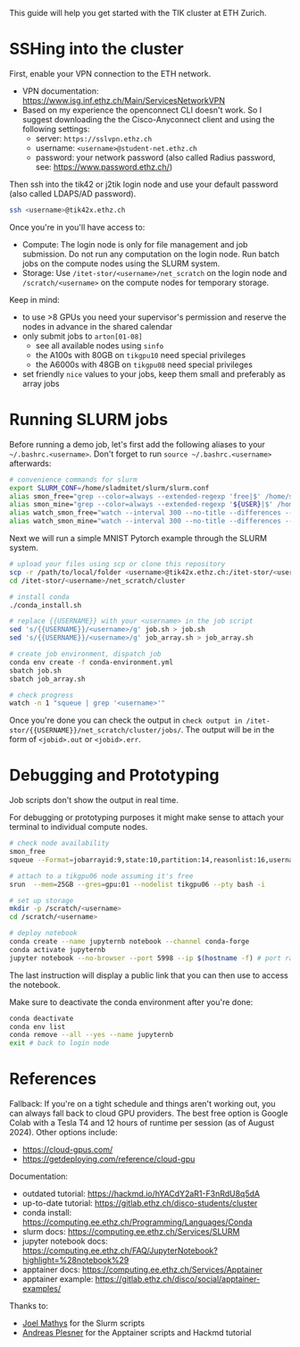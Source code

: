 This guide will help you get started with the TIK cluster at ETH Zurich.

# SSHing into the cluster

First, enable your VPN connection to the ETH network.

- VPN documentation: https://www.isg.inf.ethz.ch/Main/ServicesNetworkVPN
- Based on my experience the openconnect CLI doesn't work. So I suggest downloading the the Cisco-Anyconnect client and using the following settings:
	- server: `https://sslvpn.ethz.ch`
	- username: `<username>@student-net.ethz.ch`
	- password: your network password (also called Radius password, see: https://www.password.ethz.ch/)

Then ssh into the tik42 or j2tik login node and use your default password (also called LDAPS/AD password).

```bash
ssh <username>@tik42x.ethz.ch
```

Once you're in you'll have access to:

- Compute: The login node is only for file management and job submission. Do not run any computation on the login node. Run batch jobs on the compute nodes using the SLURM system.
- Storage: Use `/itet-stor/<username>/net_scratch` on the login node and `/scratch/<username>` on the compute nodes for temporary storage.

Keep in mind:

- to use >8 GPUs you need your supervisor's permission and reserve the nodes in advance in the shared calendar
- only submit jobs to `arton[01-08]`
	- see all available nodes using `sinfo`
	- the A100s with 80GB on `tikgpu10` need special privileges
	- the A6000s with 48GB on `tikgpu08` need special privileges
- set friendly `nice` values to your jobs, keep them small and preferably as array jobs

# Running SLURM jobs

Before running a demo job, let's first add the following aliases to your `~/.bashrc.<username>`. Don't forget to run `source ~/.bashrc.<username>` afterwards:

```bash
# convenience commands for slurm
export SLURM_CONF=/home/sladmitet/slurm/slurm.conf
alias smon_free="grep --color=always --extended-regexp 'free|$' /home/sladmitet/smon.txt"
alias smon_mine="grep --color=always --extended-regexp '${USER}|$' /home/sladmitet/smon.txt"
alias watch_smon_free="watch --interval 300 --no-title --differences --color \"grep --color=always --extended-regexp 'free|$' /home/sladmitet/smon.txt\""
alias watch_smon_mine="watch --interval 300 --no-title --differences --color \"grep --color=always --extended-regexp '${USER}|$' /home/sladmitet/smon.txt\""
```

Next we will run a simple MNIST Pytorch example through the SLURM system.

```bash
# upload your files using scp or clone this repository
scp -r /path/to/local/folder <username>@tik42x.ethz.ch:/itet-stor/<username>/net_scratch/cluster
cd /itet-stor/<username>/net_scratch/cluster

# install conda
./conda_install.sh

# replace {{USERNAME}} with your <username> in the job script
sed 's/{{USERNAME}}/<username>/g' job.sh > job.sh
sed 's/{{USERNAME}}/<username>/g' job_array.sh > job_array.sh

# create job environment, dispatch job
conda env create -f conda-environment.yml
sbatch job.sh
sbatch job_array.sh

# check progress
watch -n 1 "squeue | grep '<username>'"
```

Once you're done you can check the output in `check output in /itet-stor/{{USERNAME}}/net_scratch/cluster/jobs/`. The output will be in the form of `<jobid>.out` or `<jobid>.err`.

# Debugging and Prototyping

Job scripts don't show the output in real time.

For debugging or prototyping purposes it might make sense to attach your terminal to individual compute nodes.

```bash
# check node availability
smon_free
squeue --Format=jobarrayid:9,state:10,partition:14,reasonlist:16,username:10,tres-alloc:47,timeused:11,command:140,nodelist:20

# attach to a tikgpu06 node assuming it's free
srun  --mem=25GB --gres=gpu:01 --nodelist tikgpu06 --pty bash -i

# set up storage
mkdir -p /scratch/<username>
cd /scratch/<username>

# deploy notebook
conda create --name jupyternb notebook --channel conda-forge
conda activate jupyternb
jupyter notebook --no-browser --port 5998 --ip $(hostname -f) # port range [5900-5999]
```

The last instruction will display a public link that you can then use to access the notebook.

Make sure to deactivate the conda environment after you're done:

```bash
conda deactivate
conda env list
conda remove --all --yes --name jupyternb
exit # back to login node
```

# References

Fallback: If you're on a tight schedule and things aren't working out, you can always fall back to cloud GPU providers. The best free option is Google Colab with a Tesla T4 and 12 hours of runtime per session (as of August 2024). Other options include:

- https://cloud-gpus.com/
- https://getdeploying.com/reference/cloud-gpu

Documentation:

- outdated tutorial: https://hackmd.io/hYACdY2aR1-F3nRdU8q5dA
- up-to-date tutorial: https://gitlab.ethz.ch/disco-students/cluster
- conda install: https://computing.ee.ethz.ch/Programming/Languages/Conda
- slurm docs: https://computing.ee.ethz.ch/Services/SLURM
- jupyter notebook docs: https://computing.ee.ethz.ch/FAQ/JupyterNotebook?highlight=%28notebook%29
- apptainer docs: https://computing.ee.ethz.ch/Services/Apptainer
- apptainer example: https://gitlab.ethz.ch/disco/social/apptainer-examples/

Thanks to:

- [Joel Mathys](https://github.com/iJorl) for the Slurm scripts
- [Andreas Plesner](https://github.com/aplesner) for the Apptainer scripts and Hackmd tutorial
